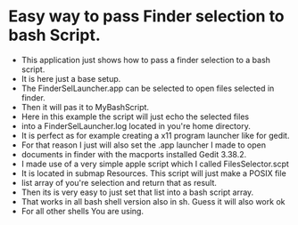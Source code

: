# Easy way to pass Finder selection to bash Script.

- This application just shows how to pass a finder selection to a bash script.
- It is here just a base setup.
- The FinderSelLauncher.app can be selected to open files selected in finder.
- Then it will pas it to MyBashScript.
- Here in this example the script will just echo the selected files
- into a FinderSelLauncher.log located in you're home directory.
- It is perfect as for example creating a x11 program launcher like for gedit.
- For that reason I just will also set the .app launcher I made to open
- documents in finder with the macports installed Gedit 3.38.2.
- I made use of a very simple apple script which I called FilesSelector.scpt
- It is located in submap Resources. This script will just make a POSIX file
- list array of you're selection and return that as result.
- Then its is very easy to just set that list into a bash script array.
- That works in all bash shell version also in sh. Guess it will also work ok
- For all other shells You are using.
